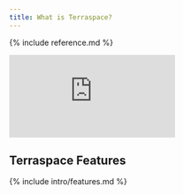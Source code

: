 ```yaml
---
title: What is Terraspace?
---
```


{% include reference.md %}

<div class="video-box"><div class="video-container"><iframe src="https://www.youtube.com/embed/O87t5q22YNc" frameborder="0" allowfullscreen=""></iframe></div></div>

## Terraspace Features

{% include intro/features.md %}
